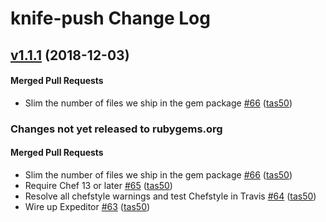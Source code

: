 # knife-push Change Log

<!-- latest_release 1.1.1 -->
## [v1.1.1](https://github.com/chef/knife-push/tree/v1.1.1) (2018-12-03)

#### Merged Pull Requests
- Slim the number of files we ship in the gem package [#66](https://github.com/chef/knife-push/pull/66) ([tas50](https://github.com/tas50))
<!-- latest_release -->

<!-- release_rollup since=1.0.3 -->
### Changes not yet released to rubygems.org

#### Merged Pull Requests
- Slim the number of files we ship in the gem package [#66](https://github.com/chef/knife-push/pull/66) ([tas50](https://github.com/tas50)) <!-- 1.1.1 -->
- Require Chef 13 or later [#65](https://github.com/chef/knife-push/pull/65) ([tas50](https://github.com/tas50)) <!-- 1.1.0 -->
- Resolve all chefstyle warnings and test Chefstyle in Travis [#64](https://github.com/chef/knife-push/pull/64) ([tas50](https://github.com/tas50)) <!-- 1.0.5 -->
- Wire up Expeditor [#63](https://github.com/chef/knife-push/pull/63) ([tas50](https://github.com/tas50)) <!-- 1.0.4 -->
<!-- release_rollup -->

<!-- latest_stable_release -->
<!-- latest_stable_release -->
